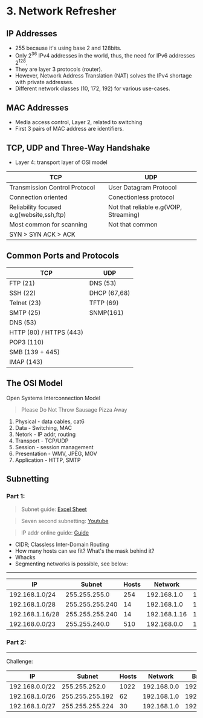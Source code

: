 # 3. Network Refresher 

## IP Addresses

- 255 because it's using base 2 and 128bits.
- Only $2^{36}$ IPv4 addresses in the world, thus, the need for IPv6 addresses $2^{128}$. 
- They are layer 3 protocols (router).
- However, Network Address Translation (NAT) solves the IPv4 shortage with private addresses.
- Different network classes (10, 172, 192) for various use-cases.

## MAC Addresses
- Media access control, Layer 2, related to switching
- First 3 pairs of MAC address are identifiers.

## TCP, UDP and Three-Way Handshake
- Layer 4: transport layer of OSI model

|TCP|UDP|
|---------|-------|
|Transmission Control Protocol| User Datagram Protocol|
|Connection oriented| Conectionless protocol|
|Reliability focused e.g(website,ssh,ftp)| Not that reliable e.g(VOIP, Streaming)|
|Most common for scanning| Not that common|
| SYN > SYN ACK > ACK|   |


## Common Ports and Protocols
|TCP|UDP|
|----|----|
|FTP (21)|DNS (53)|
|SSH (22)|DHCP (67,68)|
|Telnet (23)|TFTP (69)|
|SMTP (25)|SNMP(161)|
|DNS (53)| |
|HTTP (80) / HTTPS (443)| |
|POP3 (110)| |
|SMB (139 + 445) | |
|IMAP (143)||

## The OSI Model
Open Systems Interconnection Model
>Please Do Not Throw Sausage Pizza Away

1. Physical - data cables, cat6
2. Data - Switching, MAC
3. Netork - IP addr, routing
4. Transport - TCP/UDP
5. Session - session management
6. Presentation - WMV, JPEG, MOV
7. Application - HTTP, SMTP

## Subnetting
### Part 1:
<!-- -->
> Subnet guide: [Excel Sheet](https://drive.google.com/file/d/1ETKH31-E7G-7ntEOlWGZcDZWuukmeHFe/view)
<!-- -->  
> Seven second subnetting: [Youtube](https://www.youtube.com/watch?v=ZxAwQB8TZsM)
<!-- -->
> IP addr online guide: [Guide](https://www.ipaddressguide.com/cidr)
<!-- -->
- CIDR; Classless Inter-Domain Routing
- How many hosts can we fit? What's the mask behind it?
- Whacks
- Segmenting networks is possible, see below:
----
|IP|Subnet|Hosts|Network|Broadcast|
|---|---|---|---|---|
|192.168.1.0/24|255.255.255.0|254|192.168.1.0|192.168.1.255|
|192.168.1.0/28|255.255.255.240|14|192.168.1.0|192.168.1.15|
|192.168.1.16/28|255.255.255.240|14|192.168.1.16|192.168.1.31|
|192.168.0.0/23|255.255.240.0|510|192.168.0.0|192.168.1.255|

### Part 2:
---
Challenge:

|IP|Subnet|Hosts|Network|Broadcast|
|---|---|---|---|---|
|192.168.0.0/22|255.255.252.0|1022|192.168.0.0|192.168.3.255|
|192.168.1.0/26|255.255.255.192|62|192.168.1.0|192.168.1.63|
|192.168.1.0/27|255.255.255.224|30|192.168.1.0|192.168.1.31|

